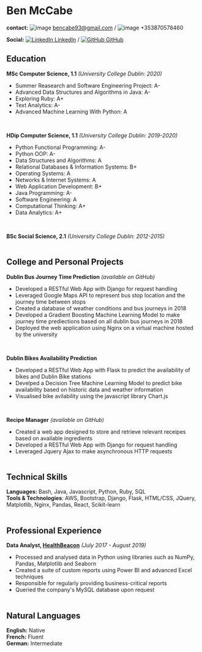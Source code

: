 # Ben McCabe

**contact:** ![image](https://icons.iconarchive.com/icons/bokehlicia/pacifica/16/gmail-icon.png) bencabe93@gmail.com / ![image](https://icons.iconarchive.com/icons/icons8/windows-8/16/Mobile-Phone-icon.png) +353870578460

**Social:** [![LinkedIn](https://raw.githubusercontent.com/paulrobertlloyd/socialmediaicons/main/linkedin-16x16.png) LinkedIn](https://www.linkedin.com/in/ben-mccabe-7a084b141/) / [![GitHub](https://raw.githubusercontent.com/paulrobertlloyd/socialmediaicons/main/github-16x16.png) GitHub](https://github.com/Bencabe)


## Education

**MSc Computer Science, 1.1** _(University College Dublin: 2020)_
- Summer Reasearch and Software Engineering Project: A-
- Advanced Data Structures and Algorithms in Java: A-
- Exploring Ruby: A+
- Text Analytics: A-
- Advanced Machine Learning With Python: A
<br>

**HDip Computer Science, 1.1** _(University College Dublin: 2019-2020)_
- Python Functional Programming: A-
- Python OOP: A-
- Data Structures and Algorithms: A
- Relational Databases & Information Systems: B+
- Operating Systems: A
- Networks & Internet Systems: A
- Web Application Development: B+
- Java Programming: A-
- Software Engineering: A
- Computational Thinking: A+
- Data Analytics: A+
<br>

**BSc Social Science, 2.1** _(University College Dublin: 2012-2015)_
<br><br>


## College and Personal Projects

**Dublin Bus Journey Time Prediction** _(available on GitHub)_

- Developed a RESTful Web App with Django for request handling
- Leveraged Google Maps API to represent bus stop location and the journey time between stops
- Created a database of weather conditions and bus journeys in 2018
- Developed a Gradient Boosting Machine Learning Model to make journey time prediections based on all dublin bus journeys in 2018
- Deployed the web application using Nginx on a virtual machine hosted by the university
<br>

**Dublin Bikes Availability Prediction** 

- Developed a RESTful Web App with Flask to predict the availability of bikes and Dublin Bike stations 
- Develped a Decision Tree Machine Learning Model to predict bike availability based on historic data and weather information
- Visualised bike avilability using the javascript library Chart.js
<br>

**Recipe Manager**  _(available on GitHub)_

- Created a web app designed to store and retrieve relevant receipes based on available ingredients
- Developed a RESTful Web App with Django for request handling
- Leveraged Jquery Ajax to make asynchronous HTTP requests 
<br><br>

## Technical Skills

**Languages:** Bash, Java, Javascript, Python, Ruby, SQL <br>
**Tools & Technologies**: AWS, Bootstrap, Django, Flask, HTML/CSS, JQuery, Matplotlib, Nginx, Pandas, React, Scikit-learn
<br><br>

## Professional Experience 

**Data Analyst, [HealthBeacon](https://healthbeacon.com/)**  _(July 2017 - August 2019)_
- Processed and analysed data in Python using libraries such as NumPy, Pandas, Matplotlib and Seaborn
- Created a suite of custom reports using Power BI and advanced Excel techniques
- Responsible for regularly providing business-critical reports
- Queried the company's MySQL database upon request
<br><br>

## Natural Languages

**English:** Native <br>
**French:** Fluent <br>
**German:** Intermediate <br>
 




